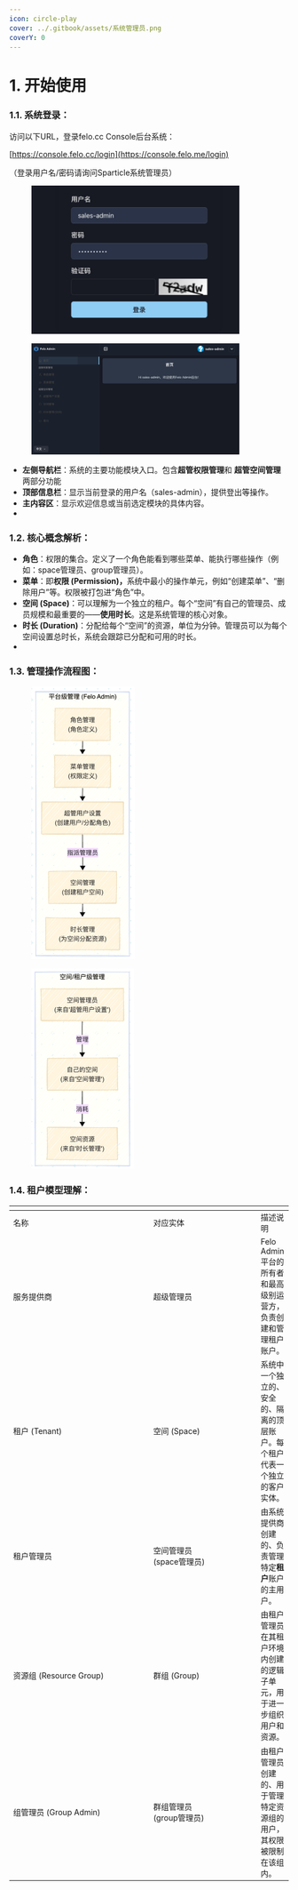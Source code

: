 ```yaml
---
icon: circle-play
cover: ../.gitbook/assets/系统管理员.png
coverY: 0
---
```


# 1. 开始使用

### 1.1. 系统登录：

访问以下URL，登录felo.cc Console后台系统：

[https://console.felo.cc/login](https://console.felo.me/login)

（登录用户名/密码请询问Sparticle系统管理员）

<div align="left"><figure><img src="../.gitbook/assets/1.jpeg" alt="" width="375"><figcaption></figcaption></figure></div>

<div align="left"><figure><img src="../.gitbook/assets/2.png" alt="" width="375"><figcaption></figcaption></figure></div>

* **左侧导航栏**：系统的主要功能模块入口。包含<kbd>**超管权限管理**</kbd>和 **超管空间管理** 两部分功能
* **顶部信息栏**：显示当前登录的用户名（sales-admin），提供登出等操作。
* **主内容区**：显示欢迎信息或当前选定模块的具体内容。
*

### 1.2. **核心概念解析：**

* **角色**：权限的集合。定义了一个角色能看到哪些菜单、能执行哪些操作（例如：space管理员、group管理员）。
* **菜单**：即**权限 (Permission)，**&#x7CFB;统中最小的操作单元，例如“创建菜单”、“删除用户”等。权限被打包进“角色”中。
* **空间 (Space)**：可以理解为一个独立的租户。每个“空间”有自己的管理员、成员规模和最重要的——**使用时长**。这是系统管理的核心对象。
* **时长 (Duration)**：分配给每个“空间”的资源，单位为分钟。管理员可以为每个空间设置总时长，系统会跟踪已分配和可用的时长。
*

### **1.3. 管理操作流程图：**

<div align="left"><figure><img src="../.gitbook/assets/flow1.png" alt="" width="186"><figcaption></figcaption></figure> <figure><img src="../.gitbook/assets/flow2.png" alt="" width="185"><figcaption></figcaption></figure></div>

### **1.4. 租户模型理解：**

<table data-header-hidden><thead><tr><th width="238.6510009765625"></th><th width="179.9583740234375"></th><th></th></tr></thead><tbody><tr><td>名称</td><td>对应实体</td><td>描述说明</td></tr><tr><td>服务提供商</td><td>超级管理员</td><td>Felo Admin 平台的所有者和最高级别运营方，负责创建和管理租户账户。</td></tr><tr><td>租户 (Tenant)</td><td>空间 (Space)</td><td>系统中一个独立的、安全的、隔离的顶层账户。每个租户代表一个独立的客户实体。</td></tr><tr><td>租户管理员</td><td>空间管理员<br>(space管理员)</td><td>由系统提供商创建的、负责管理特定<strong>租户</strong>账户的主用户。</td></tr><tr><td>资源组 (Resource Group)</td><td>群组 (Group)</td><td>由租户管理员在其租户环境内创建的逻辑子单元，用于进一步组织用户和资源。</td></tr><tr><td>组管理员 (Group Admin)</td><td>群组管理员<br>(group管理员)</td><td>由租户管理员创建的、用于管理特定资源组的用户，其权限被限制在该组内。</td></tr></tbody></table>
